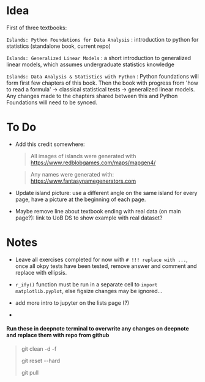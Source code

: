 <!-- #region -->

# Idea
First of three textbooks:

`Islands: Python Foundations for Data Analysis` : introduction to python for statistics (standalone book, current repo)

`Islands: Generalized Linear Models` : a short introduction to generalized linear models, which assumes undergraduate statistics knowledge

`Islands: Data Analysis & Statistics with Python` : Python foundations will form first few chapters of this book. Then the book with progress from 'how to read a formula' -> classical statistical tests -> generalized linear models. Any changes made to the chapters shared between this and Python Foundations will need to be synced.


# To Do

* Add this credit somewhere:

    > All images of islands were generated with https://www.redblobgames.com/maps/mapgen4/

    > Any names were generated with: https://www.fantasynamegenerators.com

* Update island picture: use a different angle on the same island for every page, have a picture at the beginning of each page.

* Maybe remove line about textbook ending with real data (on main page?): link to UoB DS to show example with real dataset?

# Notes

* Leave all exercises completed for now with `# !!! replace with ...`, once all okpy tests have been tested, remove answer and comment and replace with ellipsis.

* `r_ify()` function must be run in a separate cell to `import matplotlib.pyplot`, else figsize changes may be ignored...

* add more intro to jupyter on the lists page (?)
* 
#### Run these in deepnote terminal to overwrite any changes on deepnote and replace them with repo from github

> git clean -d -f
> 
> git reset --hard
> 
> git pull
<!-- #endregion -->
